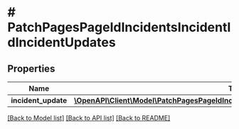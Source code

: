 # # PatchPagesPageIdIncidentsIncidentIdIncidentUpdates

## Properties

Name | Type | Description | Notes
------------ | ------------- | ------------- | -------------
**incident_update** | [**\OpenAPI\Client\Model\PatchPagesPageIdIncidentsIncidentIdIncidentUpdatesIncidentUpdate**](PatchPagesPageIdIncidentsIncidentIdIncidentUpdatesIncidentUpdate.md) |  | [optional]

[[Back to Model list]](../../README.md#models) [[Back to API list]](../../README.md#endpoints) [[Back to README]](../../README.md)
